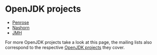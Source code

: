 # OpenJDK projects

* [Penrose](openjdk_projects_penrose.md)
* [Nashorn](openjdk_projects_nashorn.md)
* [JMH](jmh.md)

For more OpenJDK projects take a look at this page, the mailing lists also correspond to the respective [OpenJDK projects](http://mail.openjdk.java.net/mailman/listinfo) they cover.